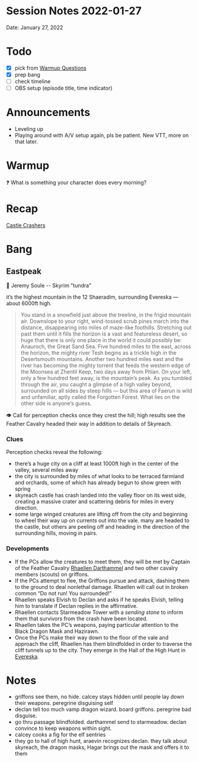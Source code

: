 # Session Notes 2022-01-27

Date: January 27, 2022

# Todo

- [x]  pick from [Warmup Questions](../%F0%9F%A7%B0%20Toolbox/%E2%9D%93%20Warmup%20Questions.md)
- [x]  prep bang
- [ ]  check timeline
- [ ]  OBS setup (episode title, time indicator)

# Announcements

- Leveling up
- Playing around with A/V setup again, pls be patient. New VTT, more on that later.

# Warmup

<aside>
❓ What is something your character does every morning?

</aside>

# Recap

[Castle Crashers](../../logbook/Castle%20Crashers.md) 

# Bang

## Eastpeak

<aside>
🎵 Jeremy Soule -- Skyrim "tundra"

</aside>

it’s the highest mountain in the 12 Shaeradim, surrounding Evereska — about 6000ft high.

> You stand in a snowfield just above the treeline, in the frigid mountain air. Downslope to your right, wind-tossed scrub pines march into the distance, disappearing into miles of maze-like foothills. Stretching out past them until it fills the horizon is a vast and featureless desert, so huge that there is only one place in the world it could possibly be: Anauroch, the Great Sand Sea. Five hundred miles to the east, across the horizon, the mighty river Tesh begins as a trickle high in the Desertsmouth mountains. Another two hundred miles east and the river has becoming the mighty torrent that feeds the western edge of the Moonsea at Zhentil Keep, two days away from Phlan. On your left, only a few hundred feet away, is the mountain’s peak. As you tumbled through the air, you caught a glimpse of a high valley beyond, surrounded on all sides by steep hills — but this area of Faerun is wild and unfamiliar, aptly called the Forgotten Forest. What lies on the other side is anyone’s guess.
> 

<aside>
👁️ Call for perception checks once they crest the hill; high results see the Feather Cavalry headed their way in addition to details of Skyreach.

</aside>

### Clues

Perception checks reveal the following:

- there’s a huge city on a cliff at least 1000ft high in the center of the valley, several miles away
- the city is surrounded by miles of what looks to be terraced farmland and orchards, some of which has already begun to show green with spring
- skyreach castle has crash landed into the valley floor on its west side, creating a massive crater and scattering debris for miles in every direction.
- some large winged creatures are lifting off from the city and beginning to wheel their way up on currents out into the vale. many are headed to the castle, but others are peeling off and heading in the direction of the surrounding hills, moving in pairs.

### Developments

- If the PCs allow the creatures to meet them, they will be met by Captain of the Feather Cavalry [Rhaellen Darthammel](../../npcs/Rhaellen%20Darthammel.md) and two other cavalry members (scouts) on griffons.
- If the PCs attempt to flee, the Griffons pursue and attack, dashing them to the ground to deal nonlethal damage. Rhaellen will call out in broken common “Do not run! You surrounded!”
- Rhaellen speaks Elvish to Declan and asks if he speaks Elvish, telling him to translate if Declan replies in the affirmative.
- Rhaellen contacts Starmeadow Tower with a *sending stone* to inform them that survivors from the crash have been located.
- Rhaellen takes the PC’s weapons, paying particular attention to the Black Dragon Mask and Hazirawn.
- Once the PCs make their way down to the floor of the vale and approach the cliff, Rhaellen has them blindfolded in order to traverse the cliff tunnels up to the city. They emerge in the Hall of the High Hunt in [Evereska](../Adventures/%F0%9F%8C%84%20Evereska/%21index.md).

# Notes
- griffons see them, no hide. calcey stays hidden until people lay down their weapons. peregrine disguising self
- declan tell too much vamp dragon wizard. board griffons. peregrine bad disguise.
- go thru passage blindfolded. darthammel send to starmeadow. declan convince to keep weapons within sight.
- calcey cooks a fig for the elf sentries
- they go to hall of high hunt, araevin recognizes declan. they talk about skyreach, the dragon masks, Hagar brings out the mask and offers it to them
